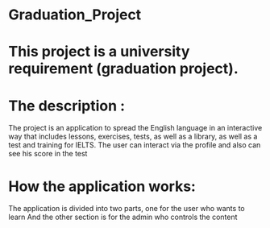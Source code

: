# Graduation_Project


#  This project is a university requirement (graduation project).

#  The description :
The project is an application to spread the English language in an interactive way that includes lessons, exercises, tests, as well as a library, as well as a test and training for IELTS.
The user can interact via the profile and also can see his score in the test

# How the application works:
The application is divided into two parts, one for the user who wants to learn
And the other section is for the admin who controls the content
